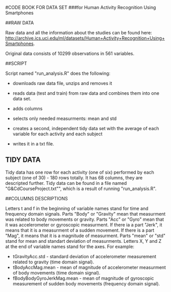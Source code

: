 #CODE BOOK FOR DATA SET
###for Human Activity Recognition Using Smartphones

##RAW DATA

Raw data and all the information about the studies can be found here: http://archive.ics.uci.edu/ml/datasets/Human+Activity+Recognition+Using+Smartphones. 

Original data consists of 10299 observations in 561 variables.

##SCRIPT

Script named "run_analysis.R" does the following:

* downloads raw data file, unzips and removes it

* reads data (test and train) from raw data and combines them into one data set.

* adds columns

* selects only needed measurments: mean and std

* creates a second, independent tidy data set with the average of each variable for each activity and each subject

* writes it in a txt file.

## TIDY DATA

Tidy data has one row for each activity (one of six) performed by each subject (one of 30) - 180 rows totally. It has 68 columns, they are descripted further.
Tidy data can be found in a file named "G&CdCourseProject.txt"", which is a result of running "run_analysis.R".

##COLUMNS DESCRIPTIONS

Letters t and f in the beginning of variable names stand for time and frequency domain signals.
Parts "Body" or "Gravity" mean that measurment was related to body movements or gravity.
Parts "Acc" or "Gyro" mean that it was accelerometer or gyroscopic measurment.
If there ia a part "Jerk", it means that it is a measurment of a sudden movement.
If there is a part "Mag", it means that it is a magnitude of measurment.
Parts "mean" or "std" stand for mean and standart deviation of measurments.
Letters X, Y and Z at the end of variable names stand for the axes.
For example:
* tGravityAcc.std - standard deviation of accelerometer measurement related to gravity (time domain signal).
* tBodyAccMag.mean - mean of magnitude of accelerometer measurment of body movements (time domain signal).
* fBodyBodyGyroJerkMag.mean - mean of magnitude of gyroscopic measurement of sudden body movements (frequency domain signal).